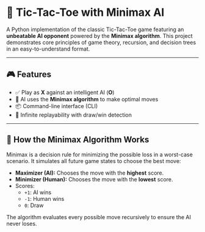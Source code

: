 # 🧠 Tic-Tac-Toe with Minimax AI

A Python implementation of the classic Tic-Tac-Toe game featuring an **unbeatable AI opponent** powered by the **Minimax algorithm**. This project demonstrates core principles of game theory, recursion, and decision trees in an easy-to-understand format.

---

## 🎮 Features

- ✅ Play as **X** against an intelligent AI (**O**)
- 🧠 AI uses the **Minimax algorithm** to make optimal moves
- 📦 Command-line interface (CLI)
- 🔁 Infinite replayability with draw/win detection

---

## 🧠 How the Minimax Algorithm Works

Minimax is a decision rule for minimizing the possible loss in a worst-case scenario. It simulates all future game states to choose the best move:

- **Maximizer (AI):** Chooses the move with the **highest** score.
- **Minimizer (Human):** Chooses the move with the **lowest** score.
- Scores:
  - `+1`: AI wins
  - `-1`: Human wins
  - `0`: Draw

The algorithm evaluates every possible move recursively to ensure the AI never loses.
